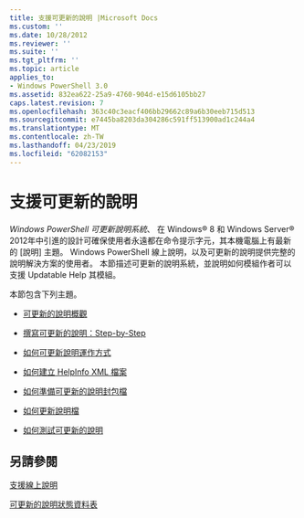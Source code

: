```yaml
---
title: 支援可更新的說明 |Microsoft Docs
ms.custom: ''
ms.date: 10/28/2012
ms.reviewer: ''
ms.suite: ''
ms.tgt_pltfrm: ''
ms.topic: article
applies_to:
- Windows PowerShell 3.0
ms.assetid: 832ea622-25a9-4760-904d-e15d6105bb27
caps.latest.revision: 7
ms.openlocfilehash: 363c40c3eacf406bb29662c89a6b30eeb715d513
ms.sourcegitcommit: e7445ba8203da304286c591ff513900ad1c244a4
ms.translationtype: MT
ms.contentlocale: zh-TW
ms.lasthandoff: 04/23/2019
ms.locfileid: "62082153"
---
```

# <a name="supporting-updatable-help"></a>支援可更新的說明

*Windows PowerShell 可更新說明系統*、 在 Windows® 8 和 Windows Server® 2012年中引進的設計可確保使用者永遠都在命令提示字元，其本機電腦上有最新的 [說明] 主題。 Windows PowerShell 線上說明，以及可更新的說明提供完整的說明解決方案的使用者。 本節描述可更新的說明系統，並說明如何模組作者可以支援 Updatable Help 其模組。

本節包含下列主題。

- [可更新的說明概觀](./updatable-help-overview.md)

- [撰寫可更新的說明：Step-by-Step](./updatable-help-authoring-step-by-step.md)

- [如何可更新說明運作方式](./how-updatable-help-works.md)

- [如何建立 HelpInfo XML 檔案](./how-to-create-a-helpinfo-xml-file.md)

- [如何準備可更新的說明封包檔](./how-to-prepare-updatable-help-cab-files.md)

- [如何更新說明檔](./how-to-update-help-files.md)

- [如何測試可更新的說明](./how-to-test-updatable-help.md)

## <a name="see-also"></a>另請參閱

[支援線上說明](./supporting-online-help.md)

[可更新的說明狀態資料表](https://www.microsoft.com/en-us/itpro/windows)